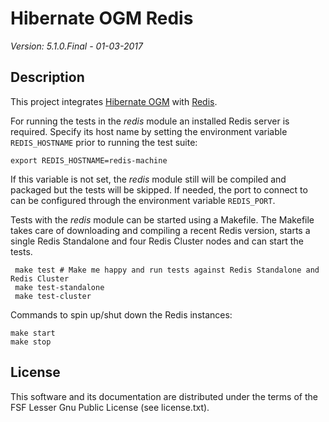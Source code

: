 # Hibernate OGM Redis

*Version: 5.1.0.Final - 01-03-2017*

## Description

This project integrates [Hibernate OGM](http://hibernate.org/ogm/) with [Redis](https://redis.io/).	

For running the tests in the _redis_ module an installed Redis server is required. Specify its host name by
setting the environment variable `REDIS_HOSTNAME` prior to running the test suite:

    export REDIS_HOSTNAME=redis-machine

If this variable is not set, the _redis_ module still will be compiled and packaged but the tests will be skipped.
If needed, the port to connect to can be configured through the environment variable `REDIS_PORT`.

Tests with the _redis_ module can be started using a Makefile. The Makefile takes care of downloading and compiling
a recent Redis version, starts a single Redis Standalone and four Redis Cluster nodes and can start the tests.

     make test # Make me happy and run tests against Redis Standalone and Redis Cluster
     make test-standalone
     make test-cluster

Commands to spin up/shut down the Redis instances:

    make start
    make stop

## License

This software and its documentation are distributed under the terms of the
FSF Lesser Gnu Public License (see license.txt).
